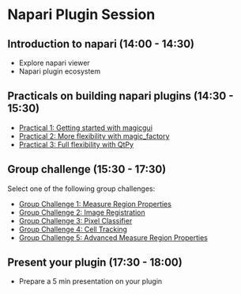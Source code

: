 # Napari Plugin Session

## Introduction to napari (14:00 - 14:30)

- Explore napari viewer
- Napari plugin ecosystem

## Practicals on building napari plugins (14:30 - 15:30)

- [Practical 1: Getting started with magicgui](Practicals%2FPractical_1_Magicgui_widget.ipynb)
- [Practical 2: More flexibility with magic_factory](Practicals%2FPractical_2_Magic_factory.ipynb)
- [Practical 3: Full flexibility with QtPy](Practicals%2FPractical_3_QtPy.ipynb)

## Group challenge (15:30 - 17:30)

Select one of the following group challenges:
- [Group Challenge 1: Measure Region Properties](GroupChallenges%2FChallenge_1_Measure_Regionprops.ipynb)
- [Group Challenge 2: Image Registration](GroupChallenges%2FChallenge_2_Image_Registration.ipynb)
- [Group Challenge 3: Pixel Classifier](GroupChallenges%2FChallenge_3_Pixel_Classifier.ipynb)
- [Group Challenge 4: Cell Tracking](GroupChallenges%2FChallenge_4_Cell_Tracking.ipynb)
- [Group Challenge 5: Advanced Measure Region Properties](GroupChallenges%2FChallenge_5_Advanced_Measure_Regionprops.ipynb)

## Present your plugin (17:30 - 18:00)

- Prepare a 5 min presentation on your plugin 
